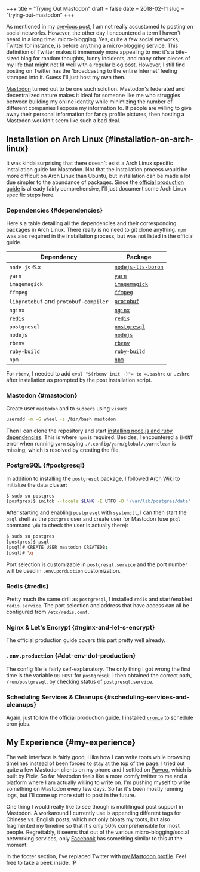 +++
title = "Trying Out Mastodon"
draft = false
date = 2018-02-11
slug = "trying-out-mastodon"
+++

As mentioned in my [previous post](https://www.shimmy1996.com/en/posts/2017-10-22-no-more-disqusting-disqus/), I am not really accustomed to posting on social networks. However, the other day I encountered a term I haven't heard in a long time: micro-blogging. Yes, quite a few social networks, Twitter for instance, is before anything a micro-blogging service. This definition of Twitter makes it immensely more appealing to me: it's a bite-sized blog for random thoughts, funny incidents, and many other pieces of my life that might not fit well with a regular blog post. However, I still find posting on Twitter has the 'broadcasting to the entire Internet' feeling stamped into it. Guess I'll just host my own then.

[Mastodon](https://github.com/tootsuite/mastodon) turned out to be one such solution. Mastodon's federated and decentralized nature makes it ideal for someone like me who struggles between building my online identity while minimizing the number of different companies I expose my information to. If people are willing to give away their personal information for fancy profile pictures, then hosting a Mastodon wouldn't seem like such a bad deal.


## Installation on Arch Linux {#installation-on-arch-linux}

It was kinda surprising that there doesn't exist a Arch Linux specific installation guide for Mastodon. Not that the installation process would be more difficult on Arch Linux than Ubuntu, but installation can be made a lot due simpler to the abundance of packages. Since the [official production guide](https://github.com/tootsuite/documentation/blob/master/Running-Mastodon/Production-guide.md) is already fairly comprehensive, I'll just document some Arch Linux specific steps here.


### Dependencies {#dependencies}

Here's a table detailing all the dependencies and their corresponding packages in Arch Linux. There really is no need to git clone anything. `npm` was also required in the installation process, but was not listed in the official guide.

| Dependency                            | Package                                                                                       |
|---------------------------------------|-----------------------------------------------------------------------------------------------|
| `node.js` 6.x                         | [`nodejs-lts-boron`](https://www.archlinux.org/packages/community/x86%5F64/nodejs-lts-boron/) |
| `yarn`                                | [`yarn`](https://www.archlinux.org/packages/community/any/yarn/)                              |
| `imagemagick`                         | [`imagemagick`](https://www.archlinux.org/packages/extra/x86%5F64/imagemagick/)               |
| `ffmpeg`                              | [`ffmpeg`](https://www.archlinux.org/packages/extra/x86%5F64/ffmpeg/)                         |
| `libprotobuf` and `protobuf-compiler` | [`protobuf`](https://www.archlinux.org/packages/?sort=&q=protobuf&maintainer=&flagged=)       |
| `nginx`                               | [`nginx`](https://www.archlinux.org/packages/extra/x86%5F64/nginx/)                           |
| `redis`                               | [`redis`](https://www.archlinux.org/packages/community/x86%5F64/redis/)                       |
| `postgresql`                          | [`postgresql`](https://www.archlinux.org/packages/extra/x86%5F64/postgresql/)                 |
| `nodejs`                              | [`nodejs`](https://www.archlinux.org/packages/community/x86%5F64/nodejs/)                     |
| `rbenv`                               | [`rbenv`](https://aur.archlinux.org/packages/rbenv/)                                          |
| `ruby-build`                          | [`ruby-build`](https://aur.archlinux.org/packages/ruby-build/)                                |
| `npm`                                 | [`npm`](https://www.archlinux.org/packages/community/any/npm/)                                |

For `rbenv`, I needed to add `eval "$(rbenv init -)"= to =.bashrc` or `.zshrc` after installation as prompted by the post installation script.


### Mastodon {#mastodon}

Create user `mastodon` and to `sudoers` using `visudo`.

```sh
useradd -m -G wheel -s /bin/bash mastodon
```

Then I can clone the repository and start [installing node.js and ruby dependencies](https://github.com/tootsuite/documentation/blob/master/Running-Mastodon/Production-guide.md#nodejs-and-ruby-dependencies). This is where `npm` is required. Besides, I encountered a `ENONT` error when running `yarn` saying `./.config/yarn/global/.yarnclean` is missing, which is resolved by creating the file.


### PostgreSQL {#postgresql}

In addition to installing the `postgresql` package, I followed [Arch Wiki](https://wiki.archlinux.org/index.php/PostgreSQL) to initialize the data cluster:

```sh
$ sudo su postgres
[postgres]$ initdb --locale $LANG -E UTF8 -D '/var/lib/postgres/data'
```

After starting and enabling `postgresql` with `systemctl`, I can then start the `psql` shell as the `postgres` user and create user for Mastodon (use `psql` command `\du` to check the user is actually there):

```sh
$ sudo su postgres
[postgres]$ psql
[psql]# CREATE USER mastodon CREATEDB;
[psql]# \q
```

Port selection is customizable in `postgresql.service` and the port number will be used in `.env.porduction` customization.


### Redis {#redis}

Pretty much the same drill as `postgresql`, I installed `redis` and start/enabled `redis.service`. The port selection and address that have access can all be configured from `/etc/redis.conf`.


### Nginx & Let's Encrypt {#nginx-and-let-s-encrypt}

The official production guide covers this part pretty well already.


### `.env.production` {#dot-env-dot-production}

The config file is fairly self-explanatory. The only thing I got wrong the first time is the variable `DB_HOST` for `postgresql`. I then obtained the correct path, `/run/postgresql`, by checking status of `postgresql.service`.


### Scheduling Services & Cleanups {#scheduling-services-and-cleanups}

Again, just follow the official production guide. I installed [`cronie`](https://www.archlinux.org/packages/core/x86%5F64/cronie/) to schedule cron jobs.


## My Experience {#my-experience}

The web interface is fairly good, I like how I can write toots while browsing timelines instead of been forced to stay at the top of the page. I tried out quite a few Mastodon clients on my phone and I settled on [Pawoo](https://pawoo.net/about), which is built by Pixiv. So far Mastodon feels like a more comfy twitter to me and a platform where I am actually willing to write on. I'm pushing myself to write something on Mastodon every few days. So far it's been mostly running logs, but I'll come up more stuff to post in the future.

One thing I would really like to see though is multilingual post support in Mastodon. A workaround I currently use is appending different tags for Chinese vs. English posts, which not only bloats my toots, but also fragmented my timeline so that it's only 50% comprehensible for most people. Regrettably, it seems that out of the various micro-blogging/social networking services, only [Facebook](https://code.facebook.com/posts/597373993776783) has something similar to this at the moment.

In the footer section, I've replaced Twitter with [my Mastodon profile](https://mstdn.shimmy1996.com/@shimmy1996). Feel free to take a peek inside. :P
